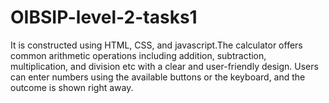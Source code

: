 # OIBSIP-level-2-tasks1
It is constructed using HTML, CSS, and javascript.The calculator offers common arithmetic operations including addition, subtraction, multiplication, and division etc  with a clear and user-friendly design. Users can enter numbers using the available buttons or the keyboard, and the outcome is shown right away.
